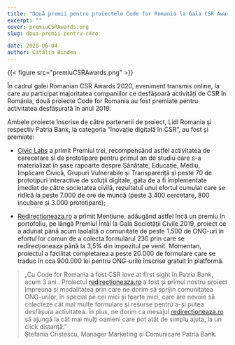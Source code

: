 ```yaml
---
title: "Două premii pentru proiectele Code for Romania la Gala CSR Awards ediția 8"
excerpt: ""
cover: premiuCSRAwards.png
slug: doua-premii-pentru-c4ro

date: 2020-06-04
author: Cătălin Bindea
---
```


{{< figure src="premiuCSRAwards.png" >}}

În cadrul galei Romanian CSR Awards 2020, eveniment transmis online, la care au participat majoritatea companiilor ce desfășoară activități de CSR în România, două proiecte Code for Romania au fost premiate pentru activitatea desfășurată în anul 2019.

Ambele proiecte înscrise de către partenerii de proiect, Lidl Romania și respectiv Patria Bank, la categoria “Inovație digitală în CSR”, au fost și premiate:

- [Civic Labs](https://civiclabs.ro/ro) a primit Premiul trei, recompensând astfel activitatea de cerecetare și de prototipare pentru primul an de studiu care s-a materializat în șase rapoarte despre Sănătate, Educație, Mediu, Implicare Civică, Grupuri Vulnerabile și Transparență și peste 70 de prototipuri interactive de soluții digitale, gata de a fi implementate imediat de către societatea civilă, rezultatul unui efortul cumulat care se ridică la peste 7.000 de ore de muncă (peste 3.400 cercetare, 800 incubare și 3.000 prototipare);

- [Redirectioneaza.ro](https://redirectioneaza.ro) a primit Mențiune, adăugând astfel încă un premiu în portofoliu, pe lângă Premiul Întâi la Gala Societății Civile 2019, proiect ce a adunat până acum laolaltă o comunitate de peste 1.500 de ONG-uri în efortul lor comun de a colecta formularul 230 prin care se redirecționeaza până la 3,5% din impozitul pe venit. Momentan, proiectul a facilitat completarea a peste 20.000 de formulare care se traduc în cca 900.000 lei pentru ONG-urile înscrise gratuit în platformă.

> „Cu Code for Romania a fost CSR love at first sight în Patria Bank, acum 3 ani.. Proiectul [redirectioneaza.ro](https://redirectioneaza.ro) a fost și primul nostru proiect împreuna și modalitatea prin care ne dorim să sprijin comunitatea ONG-urilor, în special pe cei mici și foarte mici, care are nevoie să colecteze cât mai multe formulare și resurse pentru a-și putea desfășura activitatea. În plus, ne dorim ca mesajul [redirectioneaza.ro](https://redirectioneaza.ro) să ajungă la cât mai mulți oameni care pot atât de simplu ajuta, la un click distanță.”  
> Ștefania Cristescu, Manager Marketing și Comunicare Patria Bank.
